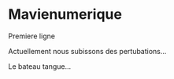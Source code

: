 # Mavienumerique

Premiere ligne

Actuellement nous subissons des pertubations...

Le bateau tangue...